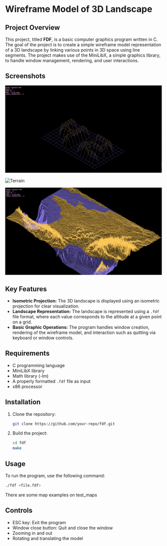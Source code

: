 # Wireframe Model of 3D Landscape

## Project Overview
This project, titled **FDF**, is a basic computer graphics program written in C. The goal of the project is to create a simple wireframe model representation of a 3D landscape by linking various points in 3D space using line segments. The project makes use of the MiniLibX, a simple graphics library, to handle window management, rendering, and user interactions.
## Screenshots

![42](./img/42.png)

![Terrain](./img/Terrain2.png)

![France](./img/France.png)

## Key Features
- **Isometric Projection:** The 3D landscape is displayed using an isometric projection for clear visualization.
- **Landscape Representation:** The landscape is represented using a `.fdf` file format, where each value corresponds to the altitude at a given point on a grid.
- **Basic Graphic Operations:** The program handles window creation, rendering of the wireframe model, and interaction such as quitting via keyboard or window controls.
  
## Requirements
- C programming language
- MiniLibX library
- Math library (-lm)
- A properly formatted `.fdf` file as input
- x86 processor 

## Installation
1. Clone the repository:
    ```bash
    git clone https://github.com/your-repo/fdf.git
    ```
2. Build the project:
    ```bash
    cd fdf
    make
    ```

## Usage
To run the program, use the following command:
```bash
./fdf <file.fdf>
```
There are some map examples on test_maps
## Controls 
- ESC key: Exit the program
- Window close button: Quit and close the window
- Zooming in and out
- Rotating and translating the model

